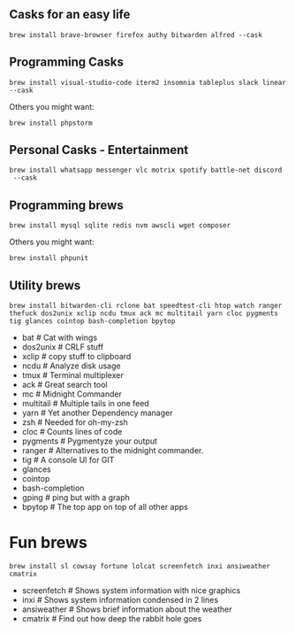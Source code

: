 
## Casks for an easy life
```
brew install brave-browser firefox authy bitwarden alfred --cask
```

## Programming Casks
```
brew install visual-studio-code iterm2 insomnia tableplus slack linear --cask
```
Others you might want: 
```
brew install phpstorm
```

## Personal Casks - Entertainment
```
brew install whatsapp messenger vlc motrix spotify battle-net discord
 --cask
```

## Programming brews
```
brew install mysql sqlite redis nvm awscli wget composer
```

Others you might want: 
```
brew install phpunit
```


## Utility brews
```
brew install bitwarden-cli rclone bat speedtest-cli htop watch ranger thefuck dos2unix xclip ncdu tmux ack mc multitail yarn cloc pygments tig glances cointop bash-completion bpytop
```

- bat 		# Cat with wings
- dos2unix  # CRLF stuff
- xclip     # copy stuff to clipboard
- ncdu      # Analyze disk usage
- tmux      # Terminal multiplexer
- ack       # Great search tool
- mc        # Midnight Commander
- multitail # Multiple tails in one feed
- yarn      # Yet another Dependency manager
- zsh       # Needed for oh-my-zsh
- cloc      # Counts lines of code
- pygments  # Pygmentyze your output
- ranger    # Alternatives to the midnight commander. 
- tig       # A console UI for GIT
- glances
- cointop
- bash-completion
- gping 	# ping but with a graph
- bpytop    # The top app on top of all other apps


# Fun brews
```
brew install sl cowsay fortune lolcat screenfetch inxi ansiweather cmatrix
```
- screenfetch # Shows system information with nice graphics
- inxi        # Shows system information condensed in 2 lines
- ansiweather # Shows brief information about the weather
- cmatrix     # Find out how deep the rabbit hole goes
